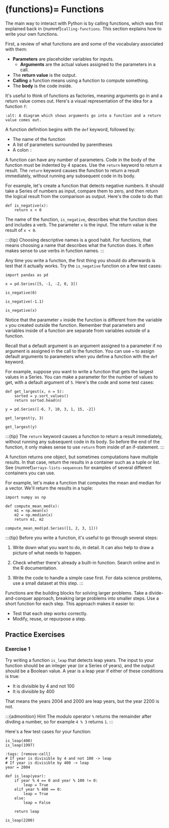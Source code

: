 <!--
---
jupytext:
  formats: md:myst
  text_representation:
    extension: .md
    format_name: myst
kernelspec:
  display_name: Julia
  language: julia
  name: julia
---
-->

(functions)=
Functions
=========

The main way to interact with Python is by calling functions, which was first
explained back in {numref}`calling-functions`. This section explains how to
write your own functions.

First, a review of what functions are and some of the vocabulary associated
with them:

* **Parameters** are placeholder variables for inputs.
    + **Arguments** are the actual values assigned to the parameters in a call.
* The **return value** is the output.
* **Calling** a function means using a function to compute something.
* The **body** is the code inside.

It's useful to think of functions as factories, meaning arguments go in and a
return value comes out. Here's a visual representation of the idea for a
function `f`:

```{image} ../img/functions.png
:alt: A diagram which shows arguments go into a function and a return value comes out.
```

A function definition begins with the `def` keyword, followed by:

* The name of the function
* A list of parameters surrounded by parentheses
* A colon `:`

A function can have any number of parameters. Code in the body of the function
must be indented by 4 spaces. Use the `return` keyword to return a result. The
`return` keyword causes the function to return a result immediately, without
running any subsequent code in its body.

For example, let's create a function that detects negative numbers. It should
take a Series of numbers as input, compare them to zero, and then return the
logical result from the comparison as output. Here's the code to do that:

```{code-cell}
def is_negative(x):
    return x < 0
```

The name of the function, `is_negative`, describes what the function does and
includes a verb. The parameter `x` is the input. The return value is the result
of `x < 0`.

:::{tip}
Choosing descriptive names is a good habit. For functions, that means choosing
a name that describes what the function does. It often makes sense to use verbs
in function names.
:::

Any time you write a function, the first thing you should do afterwards is test
that it actually works. Try the `is_negative` function on a few test cases:

```{code-cell}
import pandas as pd

x = pd.Series([5, -1, -2, 0, 3])

is_negative(6)
```

```{code-cell}
is_negative(-1.1)
```

```{code-cell}
is_negative(x)
```

Notice that the parameter `x` inside the function is different from the
variable `x` you created outside the function. Remember that parameters and
variables inside of a function are separate from variables outside of a
function.

Recall that a default argument is an argument assigned to a parameter if no
argument is assigned in the call to the function. You can use `=` to assign
default arguments to parameters when you define a function with the `def`
keyword.

For example, suppose you want to write a function that gets the largest values
in a Series. You can make a parameter for the number of values to get, with a
default argument of `5`. Here's the code and some test cases:

```{code-cell}
def get_largest(x, n = 5):
    sorted = y.sort_values()
    return sorted.head(n)

y = pd.Series([-6, 7, 10, 3, 1, 15, -2])

get_largest(y, 3)
```

```{code-cell}
get_largest(y)
```

:::{tip}
The `return` keyword causes a function to return a result immediately, without
running any subsequent code in its body. So before the end of the function, it
only makes sense to use `return` from inside of an if-statement. 
:::

A function returns one object, but sometimes computations have multiple
results. In that case, return the results in a container such as a tuple or
list. See {numref}`arrays-lists-sequences` for examples of several different
containers you can use.

For example, let's make a function that computes the mean and median for a
vector. We'll return the results in a tuple:

```{code-cell}
import numpy as np

def compute_mean_med(x):
    m1 = np.mean(x)
    m2 = np.median(x)
    return m1, m2

compute_mean_med(pd.Series([1, 2, 3, 1]))
```


:::{tip}
Before you write a function, it's useful to go through several steps:

1. Write down what you want to do, in detail. It can also help to
   draw a picture of what needs to happen.

2. Check whether there's already a built-in function. Search online and in the
   R documentation.

3. Write the code to handle a simple case first. For data science
   problems, use a small dataset at this step.
:::


Functions are the building blocks for solving larger problems. Take a
divide-and-conquer approach, breaking large problems into smaller steps. Use a
short function for each step. This approach makes it easier to:

* Test that each step works correctly.
* Modify, reuse, or repurpose a step.


## Practice Exercises

### Exercise 1

Try writing a function `is_leap` that detects leap years. The input to your
function should be an integer year (or a Series of years), and the output
should be a Boolean value. A year is a leap year if either of these conditions
is true:

* It is divisible by 4 and not 100
* It is divisible by 400

That means the years 2004 and 2000 are leap years, but the year 2200 is not.

:::{admonition} Hint
The modulo operator `%` returns the remainder after divding a number, so
for example `4 % 3` returns `1`.
:::

Here's a few test cases for your function:

```
is_leap(400)
is_leap(1997)
```

```{code-cell}
:tags: [remove-cell]
# If year is divisible by 4 and not 100 -> leap
# If year is divisible by 400 -> leap
year = 2004

def is_leap(year):
    if year % 4 == 0 and year % 100 != 0:
        leap = True
    elif year % 400 == 0:
        leap = True
    else:
        leap = False

    return leap

is_leap(2200)
```

